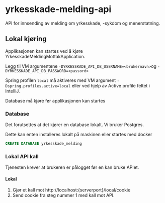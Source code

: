 # yrkesskade-melding-api
API for innsending av melding om yrkesskade, -sykdom og menerstatning.

## Lokal kjøring
Applikasjonen kan startes ved å kjøre YrkesskadeMeldingMottakApplication.

Legg til VM argumentene `-DYRKESSKADE_API_DB_USERNAME=<brukernavn>`og `-DYRKESSKADE_API_DB_PASSWORD=<passord>`

Spring profilen `local` må aktiveres med VM argument `-Dspring.profiles.active=local` eller ved hjelp av Active profile feltet i IntelliJ.

Database må kjøre før applikasjonen kan startes

### Database
Det forutsettes at det kjører en database lokalt. Vi bruker Postgres.

Dette kan enten installeres lokalt på maskinen eller startes med docker

```sql
CREATE DATABASE yrkesskade_melding
```

### Lokal API kall
Tjenesten krever at brukeren er pålogget før en kan bruke APIet.

#### Lokal
1. Gjør et kall mot http://localhost:{serverport}/local/cookie
2. Send cookie fra steg nummer 1 med kall mot API.
